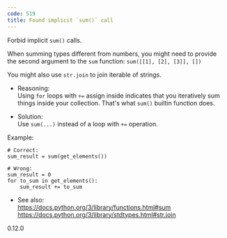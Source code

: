 ```yaml
---
code: 519
title: Found implicit `sum()` call
---
```


Forbid implicit `sum()` calls.

When summing types different from numbers, you might need to provide the
second argument to the `sum` function: `sum([[1], [2], [3]], [])`

You might also use `str.join` to join iterable of strings.

  - Reasoning:  
    Using `for` loops with `+=` assign inside indicates that you
    iteratively sum things inside your collection. That's what `sum()`
    builtin function does.

  - Solution:  
    Use `sum(...)` instead of a loop with `+=` operation.

Example:

    # Correct:
    sum_result = sum(get_elements())
    
    # Wrong:
    sum_result = 0
    for to_sum in get_elements():
        sum_result += to_sum

  - See also:  
    <https://docs.python.org/3/library/functions.html#sum>
    <https://docs.python.org/3/library/stdtypes.html#str.join>

<div class="versionadded">

0.12.0

</div>
